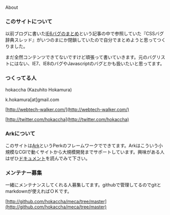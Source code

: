 About

### このサイトについて

以前ブログに書いた[IE6バグのまとめ](http://webtech-walker.com/archive/2007/05/21215114.html)という記事の中で参照していた『CSSバグ辞典スレッド』がいつのまにか閉鎖していたので自分でまとめようと思ってつくりました。

まだ全然コンテンツできてないですけど頑張って書いていきます。元のバグリストにはない、IE7、IE8のバグやJavascriptのバグとかも扱いたいと思ってます。

### つくってる人

hokaccha (Kazuhito Hokamura)

k.hokamura[at]gmail.com

[http://webtech-walker.com/](http://webtech-walker.com/)

[http://twitter.com/hokaccha](http://twitter.com/hokaccha)

### Arkについて

このサイトは[Ark](http://opensource.kayac.com/ja/projects/ark/)というPerkのフレームワークでできてます。Arkはこういう小規模なCGIで動くサイトから大規模開発までサポートしています。興味がある人はぜひ[ドキュメント](http://opensource.kayac.com/ja/projects/ark/documents/)を読んでみて下さい。

### メンテナー募集

一緒にメンテナンスしてくれる人募集してます。githubで管理してるのでgitとmarkdownが使えればＯＫです。

[http://github.com/hokaccha/meca/tree/master](http://github.com/hokaccha/meca/tree/master)
